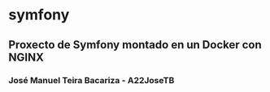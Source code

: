 # symfony

## Proxecto de Symfony montado en un Docker con NGINX

### José Manuel Teira Bacariza - A22JoseTB

